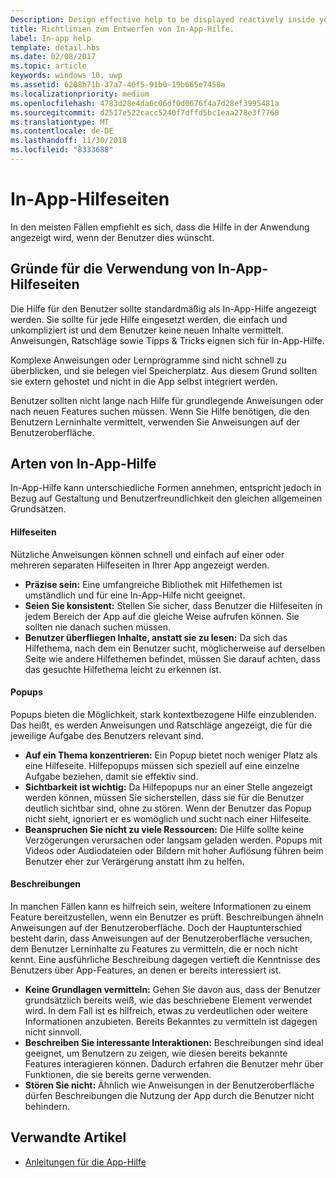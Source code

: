 ```yaml
---
Description: Design effective help to be displayed reactively inside your app.
title: Richtlinien zum Entwerfen von In-App-Hilfe.
label: In-app help
template: detail.hbs
ms.date: 02/08/2017
ms.topic: article
keywords: windows 10, uwp
ms.assetid: 6208b71b-37a7-40f5-91b0-19b665e7458a
ms.localizationpriority: medium
ms.openlocfilehash: 4783d28e4da6c06df0d0676f4a7d28ef3995481a
ms.sourcegitcommit: d2517e522cacc5240f7dffd5bc1eaa278e3f7768
ms.translationtype: MT
ms.contentlocale: de-DE
ms.lasthandoff: 11/30/2018
ms.locfileid: "8333688"
---
```

# <a name="in-app-help-pages"></a>In-App-Hilfeseiten

In den meisten Fällen empfiehlt es sich, dass die Hilfe in der Anwendung angezeigt wird, wenn der Benutzer dies wünscht.

## <a name="when-to-use-in-app-help-pages"></a>Gründe für die Verwendung von In-App-Hilfeseiten

Die Hilfe für den Benutzer sollte standardmäßig als In-App-Hilfe angezeigt werden. Sie sollte für jede Hilfe eingesetzt werden, die einfach und unkompliziert ist und dem Benutzer keine neuen Inhalte vermittelt. Anweisungen, Ratschläge sowie Tipps & Tricks eignen sich für In-App-Hilfe.

Komplexe Anweisungen oder Lernprogramme sind nicht schnell zu überblicken, und sie belegen viel Speicherplatz. Aus diesem Grund sollten sie extern gehostet und nicht in die App selbst integriert werden.

Benutzer sollten nicht lange nach Hilfe für grundlegende Anweisungen oder nach neuen Features suchen müssen. Wenn Sie Hilfe benötigen, die den Benutzern Lerninhalte vermittelt, verwenden Sie Anweisungen auf der Benutzeroberfläche.

## <a name="types-of-in-app-help"></a>Arten von In-App-Hilfe

In-App-Hilfe kann unterschiedliche Formen annehmen, entspricht jedoch in Bezug auf Gestaltung und Benutzerfreundlichkeit den gleichen allgemeinen Grundsätzen.

#### <a name="help-pages"></a>Hilfeseiten

Nützliche Anweisungen können schnell und einfach auf einer oder mehreren separaten Hilfeseiten in Ihrer App angezeigt werden.

-   **Präzise sein:** Eine umfangreiche Bibliothek mit Hilfethemen ist umständlich und für eine In-App-Hilfe nicht geeignet.
-   **Seien Sie konsistent:** Stellen Sie sicher, dass Benutzer die Hilfeseiten in jedem Bereich der App auf die gleiche Weise aufrufen können. Sie sollten nie danach suchen müssen.
-   **Benutzer überfliegen Inhalte, anstatt sie zu lesen:** Da sich das Hilfethema, nach dem ein Benutzer sucht, möglicherweise auf derselben Seite wie andere Hilfethemen befindet, müssen Sie darauf achten, dass das gesuchte Hilfethema leicht zu erkennen ist.


#### <a name="popups"></a>Popups

Popups bieten die Möglichkeit, stark kontextbezogene Hilfe einzublenden. Das heißt, es werden Anweisungen und Ratschläge angezeigt, die für die jeweilige Aufgabe des Benutzers relevant sind.

-   **Auf ein Thema konzentrieren:** Ein Popup bietet noch weniger Platz als eine Hilfeseite. Hilfepopups müssen sich speziell auf eine einzelne Aufgabe beziehen, damit sie effektiv sind.
-   **Sichtbarkeit ist wichtig:** Da Hilfepopups nur an einer Stelle angezeigt werden können, müssen Sie sicherstellen, dass sie für die Benutzer deutlich sichtbar sind, ohne zu stören. Wenn der Benutzer das Popup nicht sieht, ignoriert er es womöglich und sucht nach einer Hilfeseite.
-   **Beanspruchen Sie nicht zu viele Ressourcen:** Die Hilfe sollte keine Verzögerungen verursachen oder langsam geladen werden. Popups mit Videos oder Audiodateien oder Bildern mit hoher Auflösung führen beim Benutzer eher zur Verärgerung anstatt ihm zu helfen.

#### <a name="descriptions"></a>Beschreibungen

In manchen Fällen kann es hilfreich sein, weitere Informationen zu einem Feature bereitzustellen, wenn ein Benutzer es prüft. Beschreibungen ähneln Anweisungen auf der Benutzeroberfläche. Doch der Hauptunterschied besteht darin, dass Anweisungen auf der Benutzeroberfläche versuchen, dem Benutzer Lerninhalte zu Features zu vermitteln, die er noch nicht kennt. Eine ausführliche Beschreibung dagegen vertieft die Kenntnisse des Benutzers über App-Features, an denen er bereits interessiert ist.

-   **Keine Grundlagen vermitteln:** Gehen Sie davon aus, dass der Benutzer grundsätzlich bereits weiß, wie das beschriebene Element verwendet wird. In dem Fall ist es hilfreich, etwas zu verdeutlichen oder weitere Informationen anzubieten. Bereits Bekanntes zu vermitteln ist dagegen nicht sinnvoll.
-   **Beschreiben Sie interessante Interaktionen:** Beschreibungen sind ideal geeignet, um Benutzern zu zeigen, wie diesen bereits bekannte Features interagieren können. Dadurch erfahren die Benutzer mehr über Funktionen, die sie bereits gerne verwenden.
-   **Stören Sie nicht:** Ähnlich wie Anweisungen in der Benutzeroberfläche dürfen Beschreibungen die Nutzung der App durch die Benutzer nicht behindern.

## <a name="related-articles"></a>Verwandte Artikel

* [Anleitungen für die App-Hilfe](guidelines-for-app-help.md)
